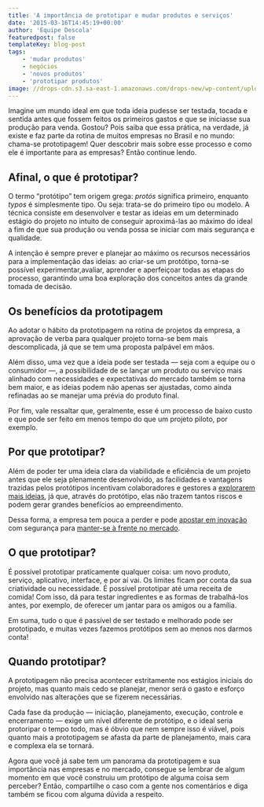 ```yaml
---
title: 'A importância de prototipar e mudar produtos e serviços'
date: '2015-03-16T14:45:19+00:00'
author: 'Equipe Descola'
featuredpost: false
templateKey: blog-post
tags:
    - 'mudar produtos'
    - negócios
    - 'novos produtos'
    - 'prototipar produtos'
image: //drops-cdn.s3.sa-east-1.amazonaws.com/drops-new/wp-content/uploads/2015/03/16144519/prototipagem-150x150.jpg
---
```

Imagine um mundo ideal em que toda ideia pudesse ser testada, tocada e sentida antes que fossem feitos os primeiros gastos e que se iniciasse sua produção para venda. Gostou? Pois saiba que essa prática, na verdade, já existe e faz parte da rotina de muitos empresas no Brasil e no mundo: chama-se prototipagem! Quer descobrir mais sobre esse processo e como ele é importante para as empresas? Então continue lendo.

**Afinal, o que é prototipar?**
-------------------------------

O termo “protótipo” tem origem grega: *protós* significa primeiro, enquanto *typos* é simplesmente tipo. Ou seja: trata-se do primeiro tipo ou modelo. A técnica consiste em desenvolver e testar as ideias em um determinado estágio do projeto no intuito de conseguir aproximá-las ao máximo do ideal a fim de que sua produção ou venda possa se iniciar com mais segurança e qualidade.

A intenção é sempre prever e planejar ao máximo os recursos necessários para a implementação das ideias: ao criar-se um protótipo, torna-se possível experimentar,avaliar, aprender e aperfeiçoar todas as etapas do processo, garantindo uma boa exploração dos conceitos antes da grande tomada de decisão.

**Os benefícios da prototipagem**
---------------------------------

Ao adotar o hábito da prototipagem na rotina de projetos da empresa, a aprovação de verba para qualquer projeto torna-se bem mais descomplicada, já que se tem uma proposta palpável em mãos.

Além disso, uma vez que a ideia pode ser testada — seja com a equipe ou o consumidor —, a possibilidade de se lançar um produto ou serviço mais alinhado com necessidades e expectativas do mercado também se torna bem maior, e as ideias podem não apenas ser ajustadas, como ainda refinadas ao se manejar uma prévia do produto final.

Por fim, vale ressaltar que, geralmente, esse é um processo de baixo custo e que pode ser feito em menos tempo do que um projeto piloto, por exemplo.

**Por que prototipar?**
-----------------------

Além de poder ter uma ideia clara da viabilidade e eficiência de um projeto antes que ele seja plenamente desenvolvido, as facilidades e vantagens trazidas pelos protótipos incentivam colaboradores e gestores a <span style="text-decoration: underline;">[explorarem mais ideias](http://descola.org/drops/6-dicas-para-ser-mais-criativo/)</span>, já que, através do protótipo, elas não trazem tantos riscos e podem gerar grandes benefícios ao empreendimento.

Dessa forma, a empresa tem pouca a perder e pode <span style="text-decoration: underline;">[apostar em inovação](http://descola.org/drops/como-o-design-ajuda-a-trazer-inovacoes-para-as-empresas/)</span> com segurança para <span style="text-decoration: underline;">[manter-se à frente no mercado](http://descola.org/drops/a-importancia-da-criatividade-no-empreendedorismo/)</span>.

**O que prototipar?**
---------------------

É possível prototipar praticamente qualquer coisa: um novo produto, serviço, aplicativo, interface, e por aí vai. Os limites ficam por conta da sua criatividade ou necessidade. É possível prototipar até uma receita de comida! Com isso, dá para testar ingredientes e as formas de trabalhá-los antes, por exemplo, de oferecer um jantar para os amigos ou a família.

Em suma, tudo o que é passível de ser testado e melhorado pode ser prototipado, e muitas vezes fazemos protótipos sem ao menos nos darmos conta!

**Quando prototipar?**
----------------------

A prototipagem não precisa acontecer estritamente nos estágios iniciais do projeto, mas quanto mais cedo se planejar, menor será o gasto e esforço envolvido nas alterações que se fizerem necessárias.

Cada fase da produção — iniciação, planejamento, execução, controle e encerramento — exige um nível diferente de protótipo, e o ideal seria protoripar o tempo todo, mas é óbvio que nem sempre isso é viável, pois quanto mais a prototipagem se afasta da parte de planejamento, mais cara e complexa ela se tornará.

Agora que você já sabe tem um panorama da prototipagem e sua importância nas empresas e no mercado, consegue se lembrar de algum momento em que você construiu um protótipo de alguma coisa sem perceber? Então, compartilhe o caso com a gente nos comentários e diga também se ficou com alguma dúvida a respeito.